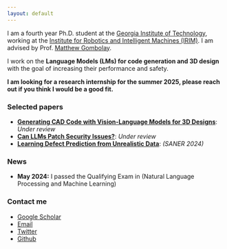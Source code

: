 ```yaml
---
layout: default
---
```



I am a fourth year Ph.D. student at the [Georgia Institute of Technology](https://gatech.edu/), working at the [Institute for Robotics and Intelligent Machines (IRIM)]([https://allenai.org/aristo](https://research.gatech.edu/robotics)). I am advised by Prof. [Matthew Gombolay](https://sites.gatech.edu/matthew-gombolay/).

I work on the **Language Models (LMs) for code generation and 3D design** with the goal of increasing their performance and safety.

**I am looking for a research internship for the summer 2025, please reach out if you think I would be a good fit.**


 
### Selected papers
- **[Generating CAD Code with Vision-Language Models for 3D Designs](https://arxiv.org/pdf/2410.05340)**: *Under review*
- **[Can LLMs Patch Security Issues?](https://arxiv.org/pdf/2312.00024)**: *Under review*
- **[Learning Defect Prediction from Unrealistic Data](https://arxiv.org/pdf/2311.00931)**: *(SANER 2024)*


### News
- **May 2024:** I passed the Qualifying Exam in (Natural Language Processing and Machine Learning)


### Contact me
- [Google Scholar](https://scholar.google.com/citations?view_op=list_works&hl=en&hl=en&user=7j0jTzYAAAAJ)
- [Email](kalrashedy3@gatech.edu)
- [Twitter](https://twitter.com/Kamel773)
- [Github](https://github.com/Kamel773)

